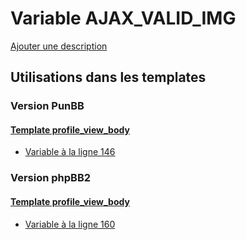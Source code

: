 # Variable AJAX_VALID_IMG
[Ajouter une description](https://fa-tvars.appspot.com/var/AJAX_VALID_IMG)

## Utilisations dans les templates

### Version PunBB

#### [Template profile_view_body](punbb/profile_view_body.md)
* [Variable &agrave; la ligne 146](../punbb/profile_view_body.tpl#L146)

### Version phpBB2

#### [Template profile_view_body](subsilver/profile_view_body.md)
* [Variable &agrave; la ligne 160](../subsilver/profile_view_body.tpl#L160)